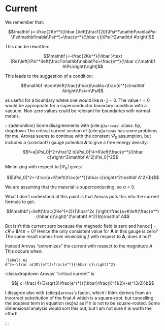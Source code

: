 # Current

We remember that:

$$\mathbf j=-\frac{2Ke^*}{\hbar }\left[\frac1{2i}(\Psi^*\mathbf\nabla\Psi-\Psi\mathbf\nabla\Psi^*)+\frac{e^*}{\hbar c}|\Psi|^2\mathbf A\right]$$

This can be rewritten:

$$\mathbf j=-\frac{2Ke^*}{\hbar }\text {Re}\left[\Psi^*\left(\frac1i\mathbf\nabla\Psi+\frac{e^*}{\hbar c}\mathbf A\Psi\right)\right]$$

This leads to the suggestion of a condition:

$$\mathbf n\cdot\left(\frac{\hbar}i\nabla+\frac{e^*}c\mathbf A\right)\Psi=ir\Psi$$

as useful for a boundary where one would like $\mathbf n\cdot\mathbf j=0$. The value $r=0$ would be appropriate for a superconductor boundary condition with a vacuum. Non-zero values could be relevant for boundaries with normal metals.

:::{admonition} Some disagreements with {cite:p}`arovas`!
:class: tip, dropdown
The critical current section of {cite:p}`arovas` has some problems for me. Arovas seems to continue with the constant $\Psi_0$ assumption, but includes a (constant?) gauge potential $\mathbf A$ to give a free energy density:

$$f=a|\Psi_0|^2+\frac12 b|\Psi_0|^4+K\left(\frac{e^*}{\hbar c}\right)^2\mathbf A^2|\Psi_0|^2$$

Minimizing with respect to $|\Psi_0|$ gives:

$$|\Psi_0|^2=-\frac{a+K\left(\frac{e^*}{\hbar c}\right)^2\mathbf A^2}{b}$$

We are assuming that the material is superconducting, so $a<0$.

What I don't understand at this point is that Arovas puts this into the current formula to get:

$$\mathbf j=\left(\frac{2Ke^{*2}}{\hbar^2c }\right)\frac{a+K\left(\frac{e^*}{\hbar c}\right)^2\mathbf A^2}{b}\mathbf A$$

But isn&rsquo;t this current zero because the magnetic field is zero and hence $\mathbf j=c\mathbf\nabla\times\mathbf B/4\pi=0$? Hence the only consistent value for $\mathbf A$ in this gauge is zero? The same result comes from minimizing $f$ with respect to $\mathbf A$, does it not?

Instead Arovas &ldquo;extremizes&rdquo; the current with respect to the magnitude $A$. This occurs when:

```{math}
:label: A2
A^2=-\frac a{3K\left(\frac{e^*}{\hbar c}\right)^2}
```

:class:dropdown
Arovas&rsquo; &ldquo;critical current&rdquo; is:

$$j_c=\frac{4}{3\sqrt3}\frac{e^{*}}{\hbar}\frac{K^{1/2}(-a)^{3/2}}b$$

I disagree also with {cite:p}`arovas`&rsquo;s factor, which I think derives from an incorrect substitution of the final $A$ which is a square-root, but cancelling the squared term in equation {eq}`A2` as if it is not to be square-rooted. Some dimensional analysis would sort this out, but I am not sure it is worth the effort!

:::